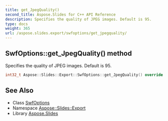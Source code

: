 ```yaml
---
title: get_JpegQuality()
second_title: Aspose.Slides for C++ API Reference
description: Specifies the quality of JPEG images. Default is 95.
type: docs
weight: 365
url: /aspose.slides.export/swfoptions/get_jpegquality/
---
```

## SwfOptions::get_JpegQuality() method


Specifies the quality of JPEG images. Default is 95.

```cpp
int32_t Aspose::Slides::Export::SwfOptions::get_JpegQuality() override
```

## See Also

* Class [SwfOptions](../)
* Namespace [Aspose::Slides::Export](../../)
* Library [Aspose.Slides](../../../)